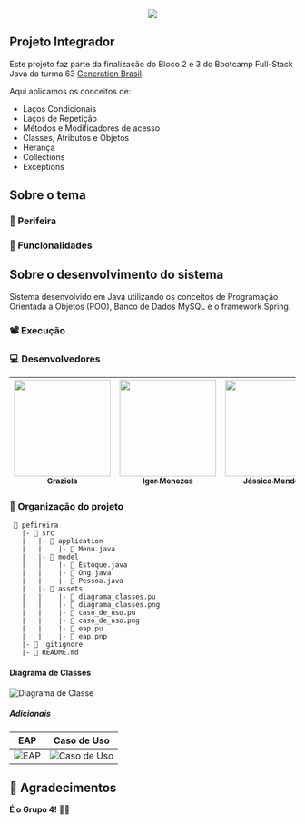 <p align="center">
<img src="link-logo-projeto">
</p>

 ## Projeto Integrador ##

Este projeto faz parte da finalização do Bloco 2 e 3 do Bootcamp Full-Stack Java da turma 63 [Generation Brasil](https://brazil.generation.org/).

Aqui aplicamos os conceitos de:
- Laços Condicionais
- Laços de Repetição
- Métodos e Modificadores de acesso
- Classes, Atributos e Objetos       
- Herança
- Collections
- Exceptions

## Sobre o tema  
### 🧺 Perifeira
<frase conceitual do projeto>
  
### 📑 Funcionalidades
<funcoes>

## Sobre o desenvolvimento do sistema
Sistema desenvolvido em Java utilizando os conceitos de Programação Orientada a Objetos (POO), Banco de Dados MySQL e o framework Spring.

### 📽 Execução
<gif>
 
### 💻 Desenvolvedores
[<img src="https://avatars.githubusercontent.com/u/127500150?v=4" width=170 > <br> <sub> Graziela </sub>](https://github.com/HeiGrazi) | [<img src="https://avatars.githubusercontent.com/u/127527831?v=4" width=170 > <br> <sub> Igor Menezes </sub>](https://github.com/IgorWz) | [<img src="https://avatars.githubusercontent.com/u/112830319?v=4" width=170 > <br> <sub> Jéssica Mendes </sub>](https://github.com/JesscMendesr) | [<img src="https://avatars.githubusercontent.com/u/127769948?v=4" width=170 > <br> <sub> Jonatas Nascimento </sub>](https://github.com/nascimentojon) | [<img src="https://avatars.githubusercontent.com/u/82914094?v=4" width=170 > <br> <sub> Larissa Pimenta </sub>](https://github.com/LarissaMarquesPimenta) | [<img src="https://avatars.githubusercontent.com/u/115853196?s=96&v=4" width=170 > <br> <sub> Renato Nunes </sub>](https://github.com/renatonunes74) |
| :---: | :---: | :---: | :---: | :---: | :---: |


### 📏 Organização do projeto
```
 📁 pefireira
   |- 📁 src
   |   |- 📁 application
   |   |    |- 📑 Menu.java
   |   |- 📁 model
   |   |    |- 📑 Estoque.java
   |   |    |- 📑 Ong.java
   |   |    |- 📑 Pessoa.java
   |   |- 📁 assets
   |   |    |- 📑 diagrama_classes.pu
   |   |    |- 📑 diagrama_classes.png
   |   |    |- 📑 caso_de_uso.pu
   |   |    |- 📑 caso_de_uso.png
   |   |    |- 📑 eap.pu
   |   |    |- 📑 eap.pnp
   |- 📑 .gitignore
   |- 📑 README.md
```

 #### Diagrama de Classes

 ![Diagrama de Classe](https://github.com/Projeto-Integrador-Generation/projeto-integrador/blob/feature/assets/diagrama_classes.png)
 
 ##### Adicionais
 | EAP | Caso de Uso |
 |-|-|
 ![EAP](https://github.com/Projeto-Integrador-Generation/projeto-integrador/blob/feature/assets/eap.png) | ![Caso de Uso](https://github.com/Projeto-Integrador-Generation/projeto-integrador/blob/feature/assets/caso_de_uso.png)
  
## 💟 Agradecimentos ##
**É o Grupo 4!**
 <agradecimento>
 🍰🍵
